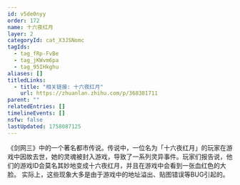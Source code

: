 ```yaml
---
id: v5de0nyy
order: 172
name: 十六夜红月
layer: 2
categoryId: cat_X3JSNomc
tagIds:
  - tag_fRp-FvBe
  - tag_jKWvm6pa
  - tag_95IHkghu
aliases: []
titledLinks:
  - title: "相关链接: 十六夜红月"
    url: https://zhuanlan.zhihu.com/p/368381711
parent: ""
relatedEntries: []
timelineEvents: []
nsfw: false
lastUpdated: 1758087125
---
```


《剑网三》中的一个著名都市传说。传说中，一位名为「十六夜红月」的玩家在游戏中因故去世，她的灵魂被封入游戏，导致了一系列灵异事件。玩家们报告说，他们的游戏ID会莫名其妙地变成十六夜红月，并且在游戏中会看到一张血红色的大脸。 实际上，这些现象大多是由于游戏中的地址溢出、贴图错误等BUG引起的。